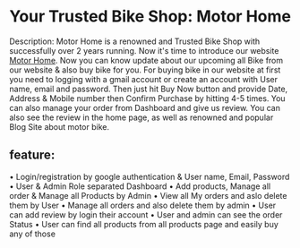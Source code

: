 # Your Trusted Bike Shop: Motor Home

Description:
Motor Home is a renowned and Trusted Bike Shop with successfully over 2 years running. Now it's time to introduce our website [Motor Home](https://imriaz-auto.web.app/). Now you can know update about our upcoming all Bike from our website & also buy bike for you. For buying bike in our website at first you need to logging with a gmail account or create an account with User name, email and password. Then just hit Buy Now button and provide Date, Address & Mobile number then Confirm Purchase by hitting 4-5 times. You can also manage your order from Dashboard and give us review. You can also see the review in the home page, as well as renowned and popular Blog Site about motor bike.

## feature:

• Login/registration by google authentication & User name, Email, Password
• User & Admin Role separated Dashboard
• Add products, Manage all order & Manage all Products by Admin
• View all My orders and aslo delete them by User
• Manage all orders and also delete them by admin
• User can add review by login their account
• User and admin can see the order Status
• User can find all products from all products page and easily buy any of those
